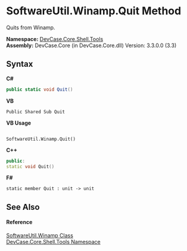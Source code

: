 # SoftwareUtil.Winamp.Quit Method 
 

Quits from Winamp.

**Namespace:**&nbsp;<a href="N_DevCase_Core_Shell_Tools">DevCase.Core.Shell.Tools</a><br />**Assembly:**&nbsp;DevCase.Core (in DevCase.Core.dll) Version: 3.3.0.0 (3.3)

## Syntax

**C#**<br />
``` C#
public static void Quit()
```

**VB**<br />
``` VB
Public Shared Sub Quit
```

**VB Usage**<br />
``` VB Usage

SoftwareUtil.Winamp.Quit()
```

**C++**<br />
``` C++
public:
static void Quit()
```

**F#**<br />
``` F#
static member Quit : unit -> unit 

```


## See Also


#### Reference
<a href="T_DevCase_Core_Shell_Tools_SoftwareUtil_Winamp">SoftwareUtil.Winamp Class</a><br /><a href="N_DevCase_Core_Shell_Tools">DevCase.Core.Shell.Tools Namespace</a><br />
